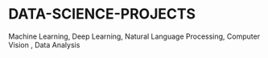 # DATA-SCIENCE-PROJECTS
Machine Learning, Deep Learning, Natural Language Processing, Computer Vision , Data Analysis
